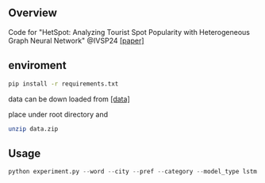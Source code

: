 ## Overview
Code for "HetSpot: Analyzing Tourist Spot Popularity with Heterogeneous Graph Neural Network" @IVSP24
<a href="https://dl.acm.org/doi/abs/10.1145/3655755.3655770" target="_blank">[paper]</a>
## enviroment
```bash
pip install -r requirements.txt
```
data can be down loaded from <a href="https://drive.google.com/drive/folders/1NrXtCZRyXtfZ3xkYzSPTfHdZSZPJ1W1n?usp=drive_link" target="_blank">[data]</a>

place under root directory and
```bash
unzip data.zip
```
## Usage
```python
python experiment.py --word --city --pref --category --model_type lstm
```
